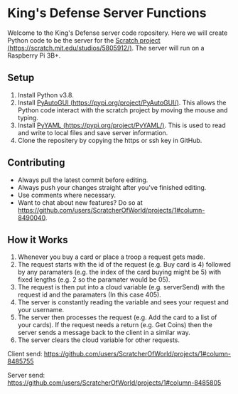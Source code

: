 # King's Defense Server Functions

Welcome to the King's Defense server code ropositery. Here we will create Python code to be the server for the [Scratch project (https://scratch.mit.edu/studios/5805912/)](https://scratch.mit.edu/studios/5805912/). The server will run on a Raspberry Pi 3B+.

Setup
------
1. Install Python v3.8.
1. Install [PyAutoGUI (https://pypi.org/project/PyAutoGUI/)](https://pypi.org/project/PyAutoGUI/). This allows the Python code interact with the scratch project by moving the mouse and typing.
1. Install [PyYAML (https://pypi.org/project/PyYAML/)](https://pypi.org/project/PyYAML/). This is used to read and write to local files and save server information.
1. Clone the repositery by copying the https or ssh key in GitHub.

Contributing
------
+ Always pull the latest commit before editing.
+ Always push your changes straight after you've finished editing.
+ Use comments where necessary.
+ Want to chat about new features? Do so at https://github.com/users/ScratcherOfWorld/projects/1#column-8490040.

How it Works
------
1. Whenever you buy a card or place a troop a request gets made.
1. The request starts with the id of the request (e.g. Buy card is 4) followed by any paramaters (e.g. the index of the card buying might be 5) with fixed lengths (e.g. 2 so the paramater would be 05).
1. The request is then put into a cloud variable (e.g. serverSend) with the request id and the paramaters (In this case 405).
1. The server is constantly reading the variable and sees your request and your username.
1. The server then processes the request (e.g. Add the card to a list of your cards). If the request needs a return (e.g. Get Coins) then the server sends a message back to the client in a similar way.
1. The server clears the cloud variable for other requests.

Client send: https://github.com/users/ScratcherOfWorld/projects/1#column-8485755

Server send: https://github.com/users/ScratcherOfWorld/projects/1#column-8485805
